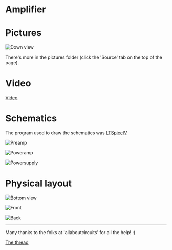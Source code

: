 Amplifier
=========

Pictures
========

![Down view](http://nbpt.eu/static/amplifier/down_view_pic.jpg "Down view")

There's more in the pictures folder (click the 'Source' tab on the top of the page).

Video
=====

[Video](http://nbpt.eu/static/amplifier/movie.ogg "Video")


Schematics
==========

The program used to draw the schematics was [LTSpiceIV](http://www.linear.com/designtools/software/ "LTSpiceIV")


![Preamp](http://nbpt.eu/static/amplifier/pre_amp.png "Preamp")

![Poweramp](http://nbpt.eu/static/amplifier/power_amp.png "Poweramp")

![Powersupply](http://nbpt.eu/static/amplifier/power_supply.png "Powersupply")


    

Physical layout
===============

![Bottom view](http://nbpt.eu/static/amplifier/down_view_layout.png "Down view")

    

![Front](http://nbpt.eu/static/amplifier/front.png "Front")

![Back](http://nbpt.eu/static/amplifier/back.png "back")


    
    

----------------------


Many thanks to the folks at 'allaboutcircuits' for all the help! :)

[The thread](http://forum.allaboutcircuits.com/showthread.php?t=67419 "The thread")